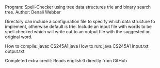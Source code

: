 Program: Spell-Checker using tree data structures trie and binary search tree.
Author: Denali Webber

Directory can include a configuration file to specify which data structure to implement, otherwise default is trie. Include an input file with words to be spell checked which will write out to an output file with the suggested or original word.

How to compile: javac CS245A1.java
How to run: java CS245A1 input.txt output.txt

Completed extra credit:
Reads english.0 directly from GitHub